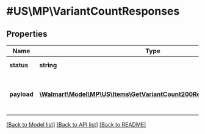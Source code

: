 # #US\MP\VariantCountResponses

## Properties

Name | Type | Description | Notes
------------ | ------------- | ------------- | -------------
**status** | **string** | Response Status | [optional]
**payload** | [**\Walmart\Model\MP\US\Items\GetVariantCount200ResponsePayloadInner[]**](GetVariantCount200ResponsePayloadInner.md) | Items included in the response list | [optional]


[[Back to Model list]](../) [[Back to API list]](../../Api/US/MP) [[Back to README]](../../README.md)
